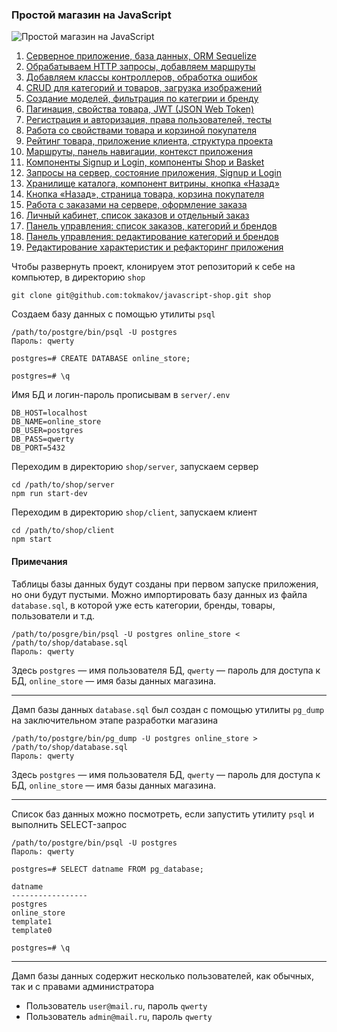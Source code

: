 ### Простой магазин на JavaScript

![Простой магазин на JavaScript](https://tokmakov.msk.ru/files/blog/664/shop.gif)

1. [Серверное приложение, база данных, ORM Sequelize](https://tokmakov.msk.ru/blog/item/664)
2. [Обрабатываем HTTP запросы, добавляем маршруты](https://tokmakov.msk.ru/blog/item/665)
3. [Добавляем классы контроллеров, обработка ошибок](https://tokmakov.msk.ru/blog/item/666)
4. [CRUD для категорий и товаров, загрузка изображений](https://tokmakov.msk.ru/blog/item/667)
5. [Создание моделей, фильтрация по категрии и бренду](https://tokmakov.msk.ru/blog/item/668)
6. [Пагинация, свойства товара, JWT (JSON Web Token)](https://tokmakov.msk.ru/blog/item/669)
7. [Регистрация и авторизация, права пользователей, тесты](https://tokmakov.msk.ru/blog/item/670)
8. [Работа со свойствами товара и корзиной покупателя](https://tokmakov.msk.ru/blog/item/671)
9. [Рейтинг товара, приложение клиента, структура проекта](https://tokmakov.msk.ru/blog/item/672)
10. [Маршруты, панель навигации, контекст приложения](https://tokmakov.msk.ru/blog/item/673)
11. [Компоненты Signup и Login, компоненты Shop и Basket](https://tokmakov.msk.ru/blog/item/679)
12. [Запросы на сервер, состояние приложения, Signup и Login](https://tokmakov.msk.ru/blog/item/680)
13. [Хранилище каталога, компонент витрины, кнопка «Назад»](https://tokmakov.msk.ru/blog/item/681)
14. [Кнопка «Назад», страница товара, корзина покупателя](https://tokmakov.msk.ru/blog/item/682)
15. [Работа с заказами на сервере, оформление заказа](https://tokmakov.msk.ru/blog/item/683)
16. [Личный кабинет, список заказов и отдельный заказ](https://tokmakov.msk.ru/blog/item/684)
17. [Панель управления: список заказов, категорий и брендов](https://tokmakov.msk.ru/blog/item/685)
18. [Панель управления: редактирование категорий и брендов](https://tokmakov.msk.ru/blog/item/686)
19. [Редактирование характеристик и рефакторинг приложения](https://tokmakov.msk.ru/blog/item/687)

Чтобы развернуть проект, клонируем этот репозиторий к себе на компьютер, в директорию `shop`

```
git clone git@github.com:tokmakov/javascript-shop.git shop
```

Создаем базу данных с помощью утилиты `psql`

```
/path/to/postgre/bin/psql -U postgres
Пароль: qwerty

postgres=# CREATE DATABASE online_store;

postgres=# \q
```

Имя БД и логин-пароль прописывам в `server/.env`

```
DB_HOST=localhost
DB_NAME=online_store
DB_USER=postgres
DB_PASS=qwerty
DB_PORT=5432
```

Переходим в директорию `shop/server`, запускаем сервер

```
cd /path/to/shop/server
npm run start-dev
```

Переходим в директорию `shop/client`, запускаем клиент

```
cd /path/to/shop/client
npm start
```

#### Примечания

Таблицы базы данных будут созданы при первом запуске приложения, но они будут пустыми. Можно импортировать базу данных из файла `database.sql`, в которой уже есть категории, бренды, товары, пользователи и т.д.


```
/path/to/posgre/bin/psql -U postgres online_store < /path/to/shop/database.sql
Пароль: qwerty
```

Здесь `postgres` — имя пользователя БД, `qwerty` — пароль для доступа к БД, `online_store` — имя базы данных магазина.

---

Дамп базы данных `database.sql` был создан с помощью утилиты `pg_dump` на заключительном этапе разработки магазина

```
/path/to/postgre/bin/pg_dump -U postgres online_store > /path/to/shop/database.sql
Пароль: qwerty
```

Здесь `postgres` — имя пользователя БД, `qwerty` — пароль для доступа к БД, `online_store` — имя базы данных магазина.

---

Список баз данных можно посмотреть, если запустить утилиту `psql` и выполнить SELECT-запрос

```
/path/to/postgre/bin/psql -U postgres
Пароль: qwerty

postgres=# SELECT datname FROM pg_database;

datname
-----------------
postgres
online_store
template1
template0

postgres=# \q
```

---

Дамп базы данных содержит несколько пользователей, как обычных, так и с правами администратора

* Пользователь `user@mail.ru`, пароль `qwerty`
* Пользователь `admin@mail.ru`, пароль `qwerty`


